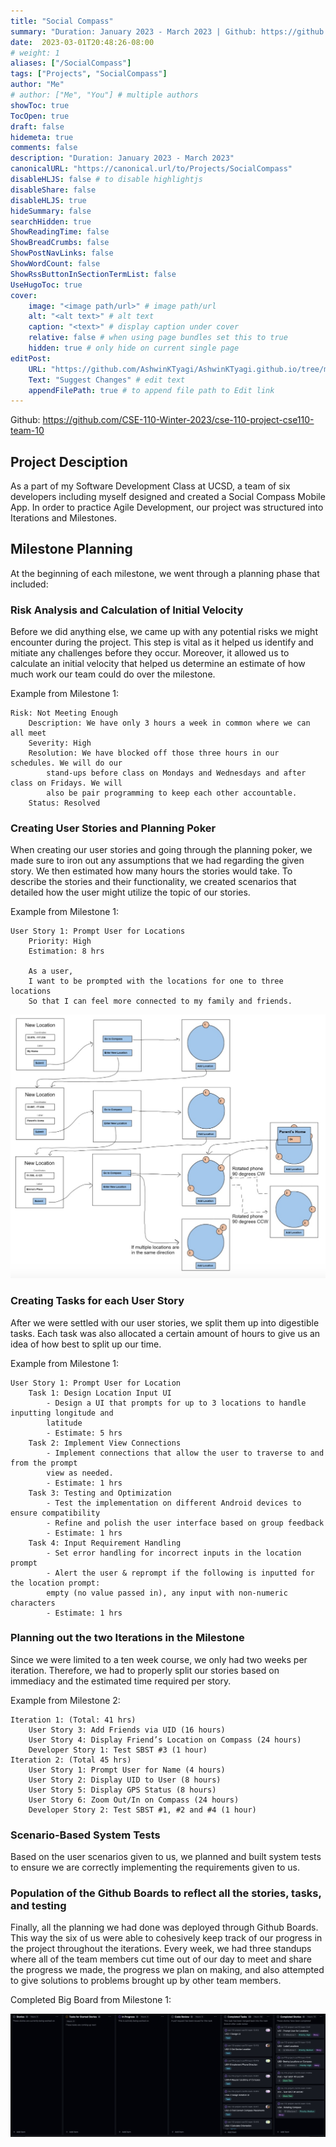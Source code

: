 ```yaml
---
title: "Social Compass"
summary: "Duration: January 2023 - March 2023 | Github: https://github.com/CSE-110-Winter-2023/cse-110-project-cse110-team-10"
date:  2023-03-01T20:48:26-08:00
# weight: 1
aliases: ["/SocialCompass"]
tags: ["Projects", "SocialCompass"]
author: "Me"
# author: ["Me", "You"] # multiple authors
showToc: true
TocOpen: true
draft: false
hidemeta: true
comments: false
description: "Duration: January 2023 - March 2023"
canonicalURL: "https://canonical.url/to/Projects/SocialCompass"
disableHLJS: false # to disable highlightjs
disableShare: false
disableHLJS: true
hideSummary: false
searchHidden: true
ShowReadingTime: false
ShowBreadCrumbs: false
ShowPostNavLinks: false
ShowWordCount: false
ShowRssButtonInSectionTermList: false
UseHugoToc: true
cover:
    image: "<image path/url>" # image path/url
    alt: "<alt text>" # alt text
    caption: "<text>" # display caption under cover
    relative: false # when using page bundles set this to true
    hidden: true # only hide on current single page
editPost:
    URL: "https://github.com/AshwinKTyagi/AshwinKTyagi.github.io/tree/main/content"
    Text: "Suggest Changes" # edit text
    appendFilePath: true # to append file path to Edit link
---
```

Github: https://github.com/CSE-110-Winter-2023/cse-110-project-cse110-team-10

## Project Desciption

As a part of my Software Development Class at UCSD, a team of six developers including myself designed and created a Social Compass Mobile App.
In order to practice Agile Development, our project was structured into Iterations and Milestones.


## Milestone Planning
At the beginning of each milestone, we went through a planning phase that included:

### <b>Risk Analysis</b> and Calculation of <b>Initial Velocity</b>

Before we did anything else, we came up with any potential risks we might encounter during the project. 
This step is vital as it helped us identify and mitiate any challenges before they occur. Moreover, it allowed us to 
calculate an initial velocity that helped us determine an estimate of how much work our team could do over the milestone. 

Example from Milestone 1:
```
Risk: Not Meeting Enough
    Description: We have only 3 hours a week in common where we can all meet
    Severity: High
    Resolution: We have blocked off those three hours in our schedules. We will do our
        stand-ups before class on Mondays and Wednesdays and after class on Fridays. We will
        also be pair programming to keep each other accountable.
    Status: Resolved
```

### Creating <b>User Stories</b> and <b>Planning Poker</b>

When creating our user stories and going through the planning poker, we made sure to iron out any assumptions that we had 
regarding the given story. We then estimated how many hours the stories would take. To describe the stories and their functionality,
we created scenarios that detailed how the user might utilize the topic of our stories.

Example from Milestone 1:
```
User Story 1: Prompt User for Locations
    Priority: High
    Estimation: 8 hrs
    
    As a user,
    I want to be prompted with the locations for one to three locations
    So that I can feel more connected to my family and friends.
```

![Milestone1-UI-Screens](images/Social%20Compass%20-%20m1%20ui%20screens.jpg)

### Creating <b>Tasks</b> for each User Story

After we were settled with our user stories, we split them up into digestible tasks. Each task was also allocated
a certain amount of hours to give us an idea of how best to split up our time.

Example from Milestone 1:
```
User Story 1: Prompt User for Location
    Task 1: Design Location Input UI
        - Design a UI that prompts for up to 3 locations to handle inputting longitude and
        latitude
        - Estimate: 5 hrs
    Task 2: Implement View Connections
        - Implement connections that allow the user to traverse to and from the prompt
        view as needed.
        - Estimate: 1 hrs
    Task 3: Testing and Optimization
        - Test the implementation on different Android devices to ensure compatibility
        - Refine and polish the user interface based on group feedback
        - Estimate: 1 hrs
    Task 4: Input Requirement Handling
        - Set error handling for incorrect inputs in the location prompt
        - Alert the user & reprompt if the following is inputted for the location prompt:
        empty (no value passed in), any input with non-numeric characters
        - Estimate: 1 hrs
```

### Planning out the two <b>Iterations</b> in the Milestone

Since we were limited to a ten week course, we only had two weeks per iteration. Therefore, we had to properly split our stories
based on immediacy and the estimated time required per story.

Example from Milestone 2: 
```
Iteration 1: (Total: 41 hrs)
    User Story 3: Add Friends via UID (16 hours)
    User Story 4: Display Friend’s Location on Compass (24 hours)
    Developer Story 1: Test SBST #3 (1 hour)
Iteration 2: (Total 45 hrs)
    User Story 1: Prompt User for Name (4 hours)
    User Story 2: Display UID to User (8 hours)
    User Story 5: Display GPS Status (8 hours)
    User Story 6: Zoom Out/In on Compass (24 hours)
    Developer Story 2: Test SBST #1, #2 and #4 (1 hour)
```

### Scenario-Based System Tests

Based on the user scenarios given to us, we planned and built system tests to ensure we are correctly implementing the requirements
given to us.

### Population of the <b>Github Boards</b> to reflect all the stories, tasks, and testing 

Finally, all the planning we had done was deployed through Github Boards. This way the six of us were able to cohesively keep 
track of our progress in the project throughout the iterations. Every week, we had three standups where all of the team 
members cut time out of our day to meet and share the progress we made, the progress we plan on making, and also attempted 
to give solutions to problems brought up by other team members. 

Completed Big Board from Milestone 1:

![Milestone-1-Big-Board](images/Social%20Compass%20-%20m1%20big%20board.jpg)

